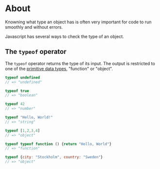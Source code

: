 # About

Knowning what type an object has is often very important for code to run smoothly and without errors.

Javascript has several ways to check the type of an object.

## The `typeof` operator

The `typeof` operator returns the type of its input. 
The output is restricted to one of the [primitive data types][primitives], "function" or "object".
```javascript
typeof undefined
// => "undefined"

typeof true
// => "boolean"

typeof 42
// => "number"

typeof "Hello, World!"
// => "string"

typeof [1,2,3,4]
// => "object"

typeof typeof function () {return "Hello, World"}
// => "function"

typeof {city: "Stockholm", country: "Sweden"}
// => "object"

```
[primitives]: https://developer.mozilla.org/en-US/docs/Glossary/Primitive
